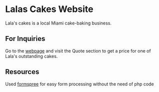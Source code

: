 # Lalas Cakes Website # 
Lala's cakes is a local Miami cake-baking business. 

## For Inquiries ##
Go to the [webpage](http://lalasscakess.com/) and visit the Quote section to get a price for one of Lala's outstanding cakes. 

## Resources ##
Used [formspree](https://formspree.io/) for easy form processing without the need of php code
